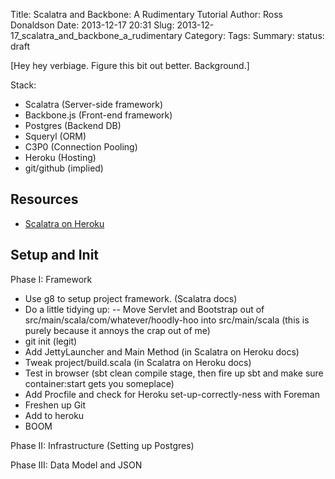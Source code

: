 Title: Scalatra and Backbone: A Rudimentary Tutorial
Author: Ross Donaldson
Date: 2013-12-17 20:31
Slug: 2013-12-17_scalatra_and_backbone_a_rudimentary
Category:
Tags:
Summary:
status: draft

[Hey hey verbiage. Figure this bit out better. Background.]

Stack:
- Scalatra (Server-side framework)
- Backbone.js (Front-end framework)
- Postgres (Backend DB)
- Squeryl (ORM)
- C3P0 (Connection Pooling)
- Heroku (Hosting)
- git/github (implied)

## Resources
- [Scalatra on Heroku](http://www.scalatra.org/guides/deployment/heroku.html)

## Setup and Init

Phase I: Framework
- Use g8 to setup project framework. (Scalatra docs)
- Do a little tidying up:
-- Move Servlet and Bootstrap out of src/main/scala/com/whatever/hoodly-hoo into src/main/scala (this is purely because it annoys the crap out of me)
- git init (legit)
- Add JettyLauncher and Main Method (in Scalatra on Heroku docs)
- Tweak project/build.scala (in Scalatra on Heroku docs)
- Test in browser (sbt clean compile stage, then fire up sbt and make sure container:start gets you someplace)
- Add Procfile and check for Heroku set-up-correctly-ness with Foreman
- Freshen up Git
- Add to heroku
- BOOM

Phase II: Infrastructure (Setting up Postgres)

Phase III: Data Model and JSON

